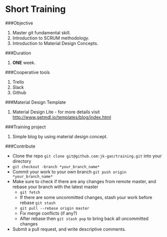 # Short Training

###Objective

1. Master git fundamental skill.
2. Introduction to SCRUM methodology.
3. Introduction to Material Design Concepts.

###Duration

1. <b>ONE</b> week.

###Cooperative tools

1. Trello
2. Slack
3. Github

###Material Design Template

1. Material Design Lite - for more details visit http://www.getmdl.io/templates/blog/index.html

###Training project

1. Simple blog by using material design concept.

###Contribute

- Clone the repo ```git clone git@github.com:jk-gan/training.git``` into your directory
- ```git checkout -branch *your_branch_name*```
- Commit your work to your own branch ```git push origin *your_branch_name*```
- Make sure to check if there are any changes from remote master, and rebase your branch with the latest master
  - ```git fetch```
  - If there are some uncommitted changes, stash your work before rebase ```git stash```
  - ```git pull --rebase origin master```
  - Fix merge conflicts (if any?)
  - After rebase then ```git stash pop``` to bring back all uncommitted changes
- Submit a pull request, and write descriptive comments.